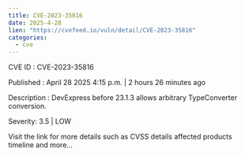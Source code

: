 ```yaml
---
title: CVE-2023-35816
date: 2025-4-28
lien: "https://cvefeed.io/vuln/detail/CVE-2023-35816"
categories:
  - cve
---
```


CVE ID : CVE-2023-35816

Published :  April 28
2025
4:15 p.m. | 2 hours
26 minutes ago

Description : DevExpress before 23.1.3 allows arbitrary TypeConverter conversion.

Severity: 3.5 | LOW

Visit the link for more details
such as CVSS details
affected products
timeline
and more...
